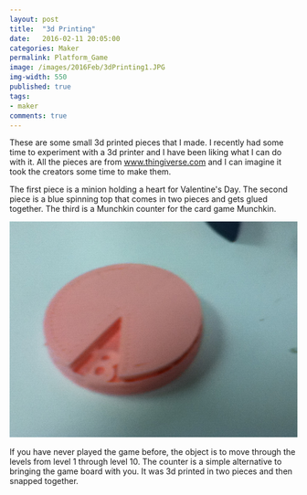 ```yaml
---
layout: post
title:  "3d Printing"
date:   2016-02-11 20:05:00
categories: Maker
permalink: Platform_Game
image: /images/2016Feb/3dPrinting1.JPG
img-width: 550
published: true
tags:
- maker
comments: true
---
```

These are some small 3d printed pieces that I made.  I recently had some time to experiment with a 3d printer and I have been liking what I can do with it.  All the pieces are from www.thingiverse.com and I can imagine it took the creators some time to make them.  

The first piece is a minion holding a heart for Valentine's Day.  The second piece is a blue spinning top that comes in two pieces and gets glued together.  The third is a Munchkin counter for the card game Munchkin.  

![munchkin counter](/images/2016Feb/3dPrinting2.JPG)

If you have never played the game before, the object is to move through the levels from level 1 through level 10.  The counter is a simple alternative to bringing the game board with you.  It was 3d printed in two pieces and then snapped together.
